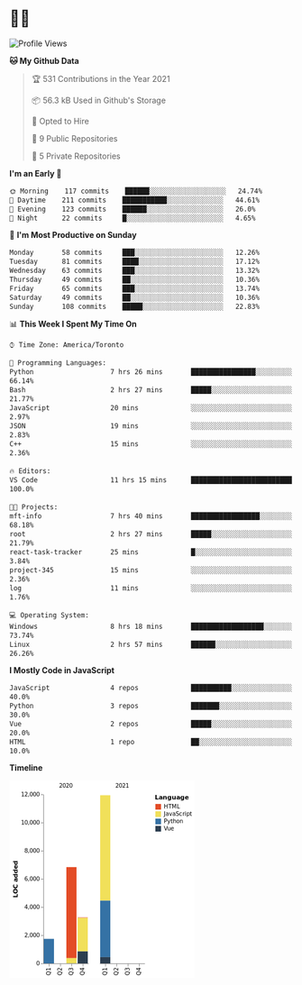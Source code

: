 # 👨‍💻
<!--START_SECTION:waka-->
![Profile Views](http://img.shields.io/badge/Profile%20Views-0-blue)

**🐱 My Github Data** 

> 🏆 531 Contributions in the Year 2021
 > 
> 📦 56.3 kB Used in Github's Storage 
 > 
> 💼 Opted to Hire
 > 
> 📜 9 Public Repositories 
 > 
> 🔑 5 Private Repositories  
 > 
**I'm an Early 🐤** 

```text
🌞 Morning    117 commits    ██████░░░░░░░░░░░░░░░░░░░   24.74% 
🌆 Daytime    211 commits    ███████████░░░░░░░░░░░░░░   44.61% 
🌃 Evening    123 commits    ██████░░░░░░░░░░░░░░░░░░░   26.0% 
🌙 Night      22 commits     █░░░░░░░░░░░░░░░░░░░░░░░░   4.65%

```
📅 **I'm Most Productive on Sunday** 

```text
Monday       58 commits     ███░░░░░░░░░░░░░░░░░░░░░░   12.26% 
Tuesday      81 commits     ████░░░░░░░░░░░░░░░░░░░░░   17.12% 
Wednesday    63 commits     ███░░░░░░░░░░░░░░░░░░░░░░   13.32% 
Thursday     49 commits     ██░░░░░░░░░░░░░░░░░░░░░░░   10.36% 
Friday       65 commits     ███░░░░░░░░░░░░░░░░░░░░░░   13.74% 
Saturday     49 commits     ██░░░░░░░░░░░░░░░░░░░░░░░   10.36% 
Sunday       108 commits    █████░░░░░░░░░░░░░░░░░░░░   22.83%

```


📊 **This Week I Spent My Time On** 

```text
⌚︎ Time Zone: America/Toronto

💬 Programming Languages: 
Python                   7 hrs 26 mins       ████████████████░░░░░░░░░   66.14% 
Bash                     2 hrs 27 mins       █████░░░░░░░░░░░░░░░░░░░░   21.77% 
JavaScript               20 mins             ░░░░░░░░░░░░░░░░░░░░░░░░░   2.97% 
JSON                     19 mins             ░░░░░░░░░░░░░░░░░░░░░░░░░   2.83% 
C++                      15 mins             ░░░░░░░░░░░░░░░░░░░░░░░░░   2.36%

🔥 Editors: 
VS Code                  11 hrs 15 mins      █████████████████████████   100.0%

🐱‍💻 Projects: 
mft-info                 7 hrs 40 mins       █████████████████░░░░░░░░   68.18% 
root                     2 hrs 27 mins       █████░░░░░░░░░░░░░░░░░░░░   21.79% 
react-task-tracker       25 mins             █░░░░░░░░░░░░░░░░░░░░░░░░   3.84% 
project-345              15 mins             ░░░░░░░░░░░░░░░░░░░░░░░░░   2.36% 
log                      11 mins             ░░░░░░░░░░░░░░░░░░░░░░░░░   1.76%

💻 Operating System: 
Windows                  8 hrs 18 mins       ██████████████████░░░░░░░   73.74% 
Linux                    2 hrs 57 mins       ██████░░░░░░░░░░░░░░░░░░░   26.26%

```

**I Mostly Code in JavaScript** 

```text
JavaScript               4 repos             ██████████░░░░░░░░░░░░░░░   40.0% 
Python                   3 repos             ███████░░░░░░░░░░░░░░░░░░   30.0% 
Vue                      2 repos             █████░░░░░░░░░░░░░░░░░░░░   20.0% 
HTML                     1 repo              ██░░░░░░░░░░░░░░░░░░░░░░░   10.0%

```


**Timeline**

![Chart not found](https://raw.githubusercontent.com/vxsl/vxsl/main/charts/bar_graph.png) 


<!--END_SECTION:waka-->
